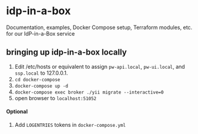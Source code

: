 # idp-in-a-box
Documentation, examples, Docker Compose setup, Terraform modules, etc. for our IdP-in-a-Box service

## bringing up idp-in-a-box locally
1. Edit /etc/hosts or equivalent to assign `pw-api.local`, `pw-ui.local`, and `ssp.local` to 127.0.0.1.
2. `cd docker-compose`
3. `docker-compose up -d`
4. `docker-compose exec broker ./yii migrate --interactive=0`
5. open browser to `localhost:51052`

#### Optional
1. Add `LOGENTRIES` tokens in `docker-compose.yml`
